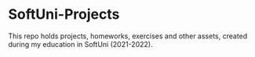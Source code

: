 # SoftUni-Projects

This repo holds projects, homeworks, exercises and other assets, created during my education in SoftUni (2021-2022).